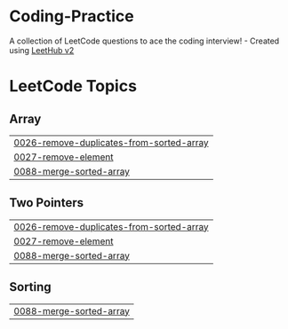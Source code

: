 # Coding-Practice
A collection of LeetCode questions to ace the coding interview! - Created using [LeetHub v2](https://github.com/arunbhardwaj/LeetHub-2.0)

<!---LeetCode Topics Start-->
# LeetCode Topics
## Array
|  |
| ------- |
| [0026-remove-duplicates-from-sorted-array](https://github.com/shantan125/Coding-Practice/tree/master/0026-remove-duplicates-from-sorted-array) |
| [0027-remove-element](https://github.com/shantan125/Coding-Practice/tree/master/0027-remove-element) |
| [0088-merge-sorted-array](https://github.com/shantan125/Coding-Practice/tree/master/0088-merge-sorted-array) |
## Two Pointers
|  |
| ------- |
| [0026-remove-duplicates-from-sorted-array](https://github.com/shantan125/Coding-Practice/tree/master/0026-remove-duplicates-from-sorted-array) |
| [0027-remove-element](https://github.com/shantan125/Coding-Practice/tree/master/0027-remove-element) |
| [0088-merge-sorted-array](https://github.com/shantan125/Coding-Practice/tree/master/0088-merge-sorted-array) |
## Sorting
|  |
| ------- |
| [0088-merge-sorted-array](https://github.com/shantan125/Coding-Practice/tree/master/0088-merge-sorted-array) |
<!---LeetCode Topics End-->